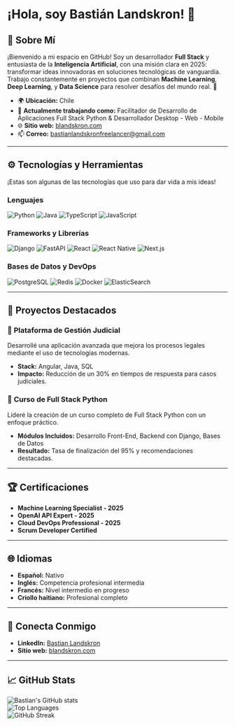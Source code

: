 # ¡Hola, soy Bastián Landskron! 👋

## 🌟 Sobre Mí
¡Bienvenido a mi espacio en GitHub! Soy un desarrollador **Full Stack** y entusiasta de la **Inteligencia Artificial**, con una misión clara en 2025: transformar ideas innovadoras en soluciones tecnológicas de vanguardia. Trabajo constantemente en proyectos que combinan **Machine Learning**, **Deep Learning**, y **Data Science** para resolver desafíos del mundo real. 🚀

- 🌍 **Ubicación:** Chile  
- 💼 **Actualmente trabajando como:** Facilitador de Desarrollo de Aplicaciones Full Stack Python & Desarrollador Desktop - Web - Mobile  
- 🌐 **Sitio web:** [blandskron.com](https://blandskron.com)  
- 📫 **Correo:** bastianlandskronfreelancer@gmail.com  

---

## ⚙️ Tecnologías y Herramientas
¡Estas son algunas de las tecnologías que uso para dar vida a mis ideas!  

### Lenguajes
![Python](https://img.shields.io/badge/Python-3776AB?style=for-the-badge&logo=python&logoColor=white)
![Java](https://img.shields.io/badge/Java-ED8B00?style=for-the-badge&logo=java&logoColor=white)
![TypeScript](https://img.shields.io/badge/TypeScript-007ACC?style=for-the-badge&logo=typescript&logoColor=white)
![JavaScript](https://img.shields.io/badge/JavaScript-F7DF1E?style=for-the-badge&logo=javascript&logoColor=black)

### Frameworks y Librerías
![Django](https://img.shields.io/badge/Django-092E20?style=for-the-badge&logo=django&logoColor=white)
![FastAPI](https://img.shields.io/badge/FastAPI-009688?style=for-the-badge&logo=fastapi&logoColor=white)
![React](https://img.shields.io/badge/React-61DAFB?style=for-the-badge&logo=react&logoColor=black)
![React Native](https://img.shields.io/badge/React_Native-20232A?style=for-the-badge&logo=react&logoColor=61DAFB)
![Next.js](https://img.shields.io/badge/Next.js-000000?style=for-the-badge&logo=nextdotjs&logoColor=white)

### Bases de Datos y DevOps
![PostgreSQL](https://img.shields.io/badge/PostgreSQL-336791?style=for-the-badge&logo=postgresql&logoColor=white)
![Redis](https://img.shields.io/badge/Redis-DC382D?style=for-the-badge&logo=redis&logoColor=white)
![Docker](https://img.shields.io/badge/Docker-2496ED?style=for-the-badge&logo=docker&logoColor=white)
![ElasticSearch](https://img.shields.io/badge/ElasticSearch-005571?style=for-the-badge&logo=elasticsearch&logoColor=white)

---

## 🚀 Proyectos Destacados
### 🔹 **Plataforma de Gestión Judicial**
Desarrollé una aplicación avanzada que mejora los procesos legales mediante el uso de tecnologías modernas.  
- **Stack:** Angular, Java, SQL  
- **Impacto:** Reducción de un 30% en tiempos de respuesta para casos judiciales.  

### 🔹 **Curso de Full Stack Python**
Lideré la creación de un curso completo de Full Stack Python con un enfoque práctico.  
- **Módulos Incluidos:** Desarrollo Front-End, Backend con Django, Bases de Datos  
- **Resultado:** Tasa de finalización del 95% y recomendaciones destacadas.  

---

## 🏆 Certificaciones
- **Machine Learning Specialist - 2025**  
- **OpenAI API Expert - 2025**  
- **Cloud DevOps Professional - 2025**  
- **Scrum Developer Certified**  

---

## 🌐 Idiomas
- **Español:** Nativo  
- **Inglés:** Competencia profesional intermedia  
- **Francés:** Nivel intermedio en progreso  
- **Criollo haitiano:** Profesional completo  

---

## 🤝 Conecta Conmigo
- **LinkedIn:** [Bastian Landskron](https://www.linkedin.com/in/blandskron)  
- **Sitio web:** [blandskron.com](https://blandskron.com)  

---

## 📈 GitHub Stats
![Bastian's GitHub stats](https://github-readme-stats.vercel.app/api?username=blandskron&show_icons=true&theme=tokyonight)  
![Top Languages](https://github-readme-stats.vercel.app/api/top-langs/?username=blandskron&layout=compact&theme=tokyonight)  
![GitHub Streak](https://github-readme-streak-stats.herokuapp.com/?user=blandskron&theme=tokyonight)  
